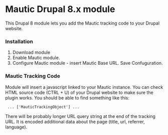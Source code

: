 Mautic Drupal 8.x module
========================

This Drupal 8 module lets you add the Mautic tracking code to your Drupal website.

### Installation

1. Download module
4. Enable Mautic module.
5. Configure Mautic module - insert Mautic Base URL. Save Confuguration.

### Mautic Tracking Code

Module will insert a javascript linked to your Mautic instance. You can check HTML source code (CTRL + U) of your Drupal website to make sure the plugin works. You should be able to find something like this:

` ... ['MauticTrackingObject'] ...`

There will be probably longer URL query string at the end of the tracking URL. It is encoded additional data about the page (title, url, referrer, language).
